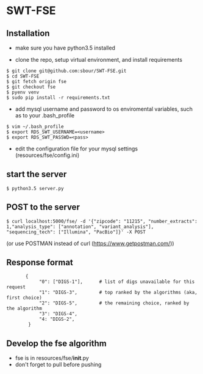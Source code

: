 # SWT-FSE

## Installation

* make sure you have python3.5 installed

* clone the repo, setup virtual environment, and install requirements
```
$ git clone git@github.com:sbour/SWT-FSE.git 
$ cd SWT-FSE
$ git fetch origin fse
$ git checkout fse
$ pyenv venv
$ sudo pip install -r requirements.txt
```


* add mysql username and password to os enviromental variables, such as to your .bash_profile
```
$ vim ~/.bash_profile
$ export RDS_SWT_USERNAME=<username>
$ export RDS_SWT_PASSWD=<pass>
```

* edit the configuration file for your mysql settings (resources/fse/config.ini)

## start the server

```
$ python3.5 server.py
```


## POST to the server

```
$ curl localhost:5000/fse/ -d '{"zipcode": "11215", "number_extracts": 1,"analysis_type": ["annotation", "variant_analysis"], "sequencing_tech": ["Illumina", "PacBio"]}' -X POST

```

(or use POSTMAN instead of curl (https://www.getpostman.com/))


## Response format
```
       {
            "0": ["DIGS-1"],      # list of digs unavailable for this request
            "1": "DIGS-3",        # top ranked by the algorithms (aka, first choice)
            "2": "DIGS-5",        # the remaining choice, ranked by the algorithm
            "3": "DIGS-4",
            "4: "DIGS-2",
        }
```



## Develop the fse algorithm
* fse is in resources/fse/__init__.py
* don't forget to pull before pushing
